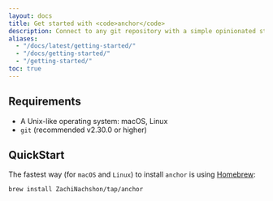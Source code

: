 ```yaml
---
layout: docs
title: Get started with <code>anchor</code>
description: Connect to any git repository with a simple opinionated structure and expose executable commands as dynamic command-line-interface utility.
aliases:
  - "/docs/latest/getting-started/"
  - "/docs/getting-started/"
  - "/getting-started/"
toc: true
---
```


## Requirements

- A Unix-like operating system: macOS, Linux
- `git` (recommended v2.30.0 or higher)

## QuickStart

The fastest way (for `macOS` and `Linux`) to install `anchor` is using [Homebrew](https://brew.sh/):

```bash
brew install ZachiNachshon/tap/anchor
```
